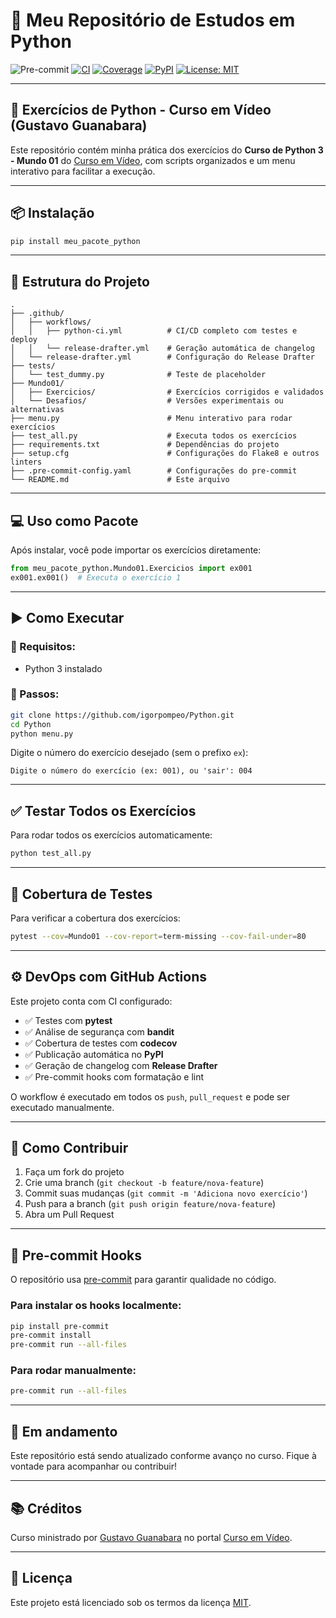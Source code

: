 # 🚀 Meu Repositório de Estudos em Python

![Pre-commit](https://img.shields.io/badge/pre--commit-enabled-brightgreen)
[![CI](https://github.com/igorpompeo/Python/actions/workflows/python-ci.yml/badge.svg)](https://github.com/igorpompeo/Python/actions/workflows/python-ci.yml)
[![Coverage](https://img.shields.io/codecov/c/github/igorpompeo/Python)](https://app.codecov.io/gh/igorpompeo/Python)
[![PyPI](https://img.shields.io/pypi/v/meu_pacote_python.svg)](https://pypi.org/project/meu_pacote_python/)
[![License: MIT](https://img.shields.io/badge/License-MIT-yellow.svg)](https://opensource.org/licenses/MIT)

---

## 🐍 Exercícios de Python - Curso em Vídeo (Gustavo Guanabara)

Este repositório contém minha prática dos exercícios do **Curso de Python 3 - Mundo 01** do [Curso em Vídeo](https://www.cursoemvideo.com/curso/python-3-mundo-1/), com scripts organizados e um menu interativo para facilitar a execução.

---

## 📦 Instalação
```bash
pip install meu_pacote_python
```

---

## 📁 Estrutura do Projeto

```text
.
├── .github/
│   ├── workflows/
│   │   ├── python-ci.yml          # CI/CD completo com testes e deploy
│   │   └── release-drafter.yml    # Geração automática de changelog
│   └── release-drafter.yml        # Configuração do Release Drafter
├── tests/
│   └── test_dummy.py              # Teste de placeholder
├── Mundo01/
│   ├── Exercicios/                # Exercícios corrigidos e validados
│   └── Desafios/                  # Versões experimentais ou alternativas
├── menu.py                        # Menu interativo para rodar exercícios
├── test_all.py                    # Executa todos os exercícios
├── requirements.txt               # Dependências do projeto
├── setup.cfg                      # Configurações do Flake8 e outros linters
├── .pre-commit-config.yaml        # Configurações do pre-commit
└── README.md                      # Este arquivo
```

---


## 💻 Uso como Pacote
Após instalar, você pode importar os exercícios diretamente:
```python
from meu_pacote_python.Mundo01.Exercicios import ex001
ex001.ex001()  # Executa o exercício 1
```

---

## ▶️ Como Executar

### 🔹 Requisitos:
- Python 3 instalado

### 🔹 Passos:

```bash
git clone https://github.com/igorpompeo/Python.git
cd Python
python menu.py
```

Digite o número do exercício desejado (sem o prefixo `ex`):

```
Digite o número do exercício (ex: 001), ou 'sair': 004
```

---

## ✅ Testar Todos os Exercícios

Para rodar todos os exercícios automaticamente:

```bash
python test_all.py
```

---

## 🧪 Cobertura de Testes

Para verificar a cobertura dos exercícios:

```bash
pytest --cov=Mundo01 --cov-report=term-missing --cov-fail-under=80
```

---

## ⚙️ DevOps com GitHub Actions

Este projeto conta com CI configurado:

- ✅ Testes com **pytest**
- ✅ Análise de segurança com **bandit**
- ✅ Cobertura de testes com **codecov**
- ✅ Publicação automática no **PyPI**
- ✅ Geração de changelog com **Release Drafter**
- ✅ Pre-commit hooks com formatação e lint

O workflow é executado em todos os `push`, `pull_request` e pode ser executado manualmente.

---

## 🤝 Como Contribuir
1. Faça um fork do projeto
2. Crie uma branch (`git checkout -b feature/nova-feature`)
3. Commit suas mudanças (`git commit -m 'Adiciona novo exercício'`)
4. Push para a branch (`git push origin feature/nova-feature`)
5. Abra um Pull Request

---

## 🧼 Pre-commit Hooks

O repositório usa [pre-commit](https://pre-commit.com) para garantir qualidade no código.

### Para instalar os hooks localmente:

```bash
pip install pre-commit
pre-commit install
pre-commit run --all-files
```

### Para rodar manualmente:

```bash
pre-commit run --all-files
```

---

## 🚧 Em andamento

Este repositório está sendo atualizado conforme avanço no curso. Fique à vontade para acompanhar ou contribuir!

---

## 📚 Créditos

Curso ministrado por [Gustavo Guanabara](https://github.com/gustavoguanabara) no portal [Curso em Vídeo](https://www.cursoemvideo.com/).

---

## 📄 Licença

Este projeto está licenciado sob os termos da licença [MIT](LICENSE).
